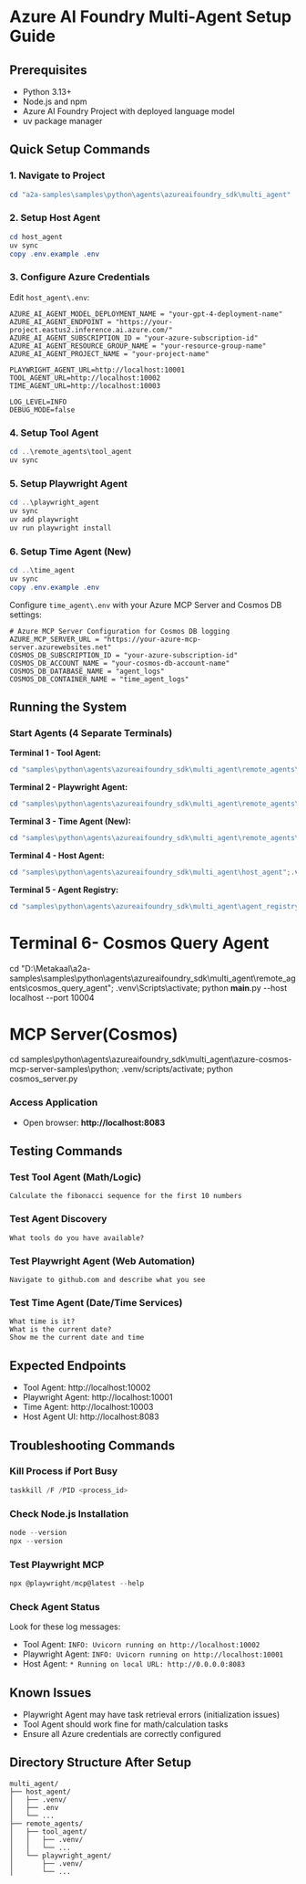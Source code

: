 # Azure AI Foundry Multi-Agent Setup Guide

## Prerequisites
- Python 3.13+
- Node.js and npm
- Azure AI Foundry Project with deployed language model
- uv package manager

## Quick Setup Commands

### 1. Navigate to Project
```powershell
cd "a2a-samples\samples\python\agents\azureaifoundry_sdk\multi_agent"
```

### 2. Setup Host Agent
```powershell
cd host_agent
uv sync
copy .env.example .env
```

### 3. Configure Azure Credentials
Edit `host_agent\.env`:
```env
AZURE_AI_AGENT_MODEL_DEPLOYMENT_NAME = "your-gpt-4-deployment-name"
AZURE_AI_AGENT_ENDPOINT = "https://your-project.eastus2.inference.ai.azure.com/"
AZURE_AI_AGENT_SUBSCRIPTION_ID = "your-azure-subscription-id"
AZURE_AI_AGENT_RESOURCE_GROUP_NAME = "your-resource-group-name"
AZURE_AI_AGENT_PROJECT_NAME = "your-project-name"

PLAYWRIGHT_AGENT_URL=http://localhost:10001
TOOL_AGENT_URL=http://localhost:10002
TIME_AGENT_URL=http://localhost:10003

LOG_LEVEL=INFO
DEBUG_MODE=false
```

### 4. Setup Tool Agent
```powershell
cd ..\remote_agents\tool_agent
uv sync
```

### 5. Setup Playwright Agent
```powershell
cd ..\playwright_agent
uv sync
uv add playwright
uv run playwright install
```

### 6. Setup Time Agent (New)
```powershell
cd ..\time_agent
uv sync
copy .env.example .env
```

Configure `time_agent\.env` with your Azure MCP Server and Cosmos DB settings:
```env
# Azure MCP Server Configuration for Cosmos DB logging
AZURE_MCP_SERVER_URL = "https://your-azure-mcp-server.azurewebsites.net"
COSMOS_DB_SUBSCRIPTION_ID = "your-azure-subscription-id"
COSMOS_DB_ACCOUNT_NAME = "your-cosmos-db-account-name"
COSMOS_DB_DATABASE_NAME = "agent_logs"
COSMOS_DB_CONTAINER_NAME = "time_agent_logs"
```

## Running the System

### Start Agents (4 Separate Terminals)

**Terminal 1 - Tool Agent:**
```powershell
cd "samples\python\agents\azureaifoundry_sdk\multi_agent\remote_agents\tool_agent";.venv\Scripts\activate ;python .
```

**Terminal 2 - Playwright Agent:**
```powershell
cd "samples\python\agents\azureaifoundry_sdk\multi_agent\remote_agents\playwright_agent";.venv\Scripts\activate;python .
```

**Terminal 3 - Time Agent (New):**
```powershell
cd "samples\python\agents\azureaifoundry_sdk\multi_agent\remote_agents\time_agent";.venv\Scripts\activate;python .
```

**Terminal 4 - Host Agent:**
```powershell
cd "samples\python\agents\azureaifoundry_sdk\multi_agent\host_agent";.venv\Scripts\activate;python .
```

**Terminal 5 - Agent Registry:**
```powershell
cd "samples\python\agents\azureaifoundry_sdk\multi_agent\agent_registry_dashboard";.agentregistry\Scripts\activate;python app.py
```


# Terminal 6- Cosmos Query Agent
cd "D:\Metakaal\a2a-samples\samples\python\agents\azureaifoundry_sdk\multi_agent\remote_agents\cosmos_query_agent"; .venv\Scripts\activate; python __main__.py --host localhost --port 10004

# MCP Server(Cosmos)
cd samples\python\agents\azureaifoundry_sdk\multi_agent\azure-cosmos-mcp-server-samples\python; .venv/scripts/activate; python cosmos_server.py


### Access Application
- Open browser: **http://localhost:8083**

## Testing Commands

### Test Tool Agent (Math/Logic)
```
Calculate the fibonacci sequence for the first 10 numbers
```

### Test Agent Discovery
```
What tools do you have available?
```

### Test Playwright Agent (Web Automation)
```
Navigate to github.com and describe what you see
```

### Test Time Agent (Date/Time Services)
```
What time is it?
What is the current date?
Show me the current date and time
```

## Expected Endpoints
- Tool Agent: http://localhost:10002
- Playwright Agent: http://localhost:10001
- Time Agent: http://localhost:10003
- Host Agent UI: http://localhost:8083

## Troubleshooting Commands

### Kill Process if Port Busy
```powershell
taskkill /F /PID <process_id>
```

### Check Node.js Installation
```powershell
node --version
npx --version
```

### Test Playwright MCP
```powershell
npx @playwright/mcp@latest --help
```

### Check Agent Status
Look for these log messages:
- Tool Agent: `INFO: Uvicorn running on http://localhost:10002`
- Playwright Agent: `INFO: Uvicorn running on http://localhost:10001`
- Host Agent: `* Running on local URL: http://0.0.0.0:8083`

## Known Issues
- Playwright Agent may have task retrieval errors (initialization issues)
- Tool Agent should work fine for math/calculation tasks
- Ensure all Azure credentials are correctly configured

## Directory Structure After Setup
```
multi_agent/
├── host_agent/
│   ├── .venv/
│   ├── .env
│   └── ...
├── remote_agents/
│   ├── tool_agent/
│   │   ├── .venv/
│   │   └── ...
│   └── playwright_agent/
│       ├── .venv/
│       └── ...
```
